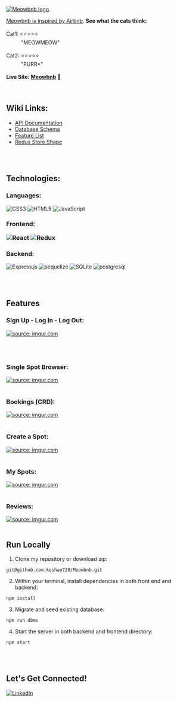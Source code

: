 <a href="https://drive.google.com/uc?export=view&id=1x_nUF8MLnnDtVWj_ujmR7w1ufn6R7CWF"><img src="https://drive.google.com/uc?export=view&id=1x_nUF8MLnnDtVWj_ujmR7w1ufn6R7CWF" title="Meowbnb logo" />

Meowbnb is inspired by [Airbnb](https://airbnb.com). **See what the cats think:**
<br>
<br>
Cat1: ⭐⭐⭐⭐⭐
<br>
&nbsp;&nbsp;&nbsp;&nbsp;&nbsp;&nbsp;&nbsp;&nbsp;&nbsp;&nbsp;"MEOWMEOW"
<br>
<br>
Cat2: ⭐⭐⭐⭐⭐
<br>
&nbsp;&nbsp;&nbsp;&nbsp;&nbsp;&nbsp;&nbsp;&nbsp;&nbsp;&nbsp;"PURR*"
<br>
<br>
**Live Site: [Meowbnb](https://meow-bnb.herokuapp.com/) 🐾**
<br>
<br>
<br>

<h2>Wiki Links:</h2>

- [API Documentation](https://github.com/keshao728/Meowbnb/tree/main/backend)
- [Database Schema](https://github.com/keshao728/Meowbnb/wiki/Database-Schema)
- [Feature List](https://github.com/keshao728/Meowbnb/wiki/Feature-List)
- [Redux Store Shape](https://github.com/keshao728/Meowbnb/wiki/Redux-Store-Shape)
<br>
<br>

<h2>Technologies:</h2>

<h3> Languages: </h3>

![CSS3](https://img.shields.io/badge/css3-%231572B6.svg?style=for-the-badge&logo=css3&logoColor=white)
![HTML5](https://img.shields.io/badge/html5-%23E34F26.svg?style=for-the-badge&logo=html5&logoColor=white)
![JavaScript](https://img.shields.io/badge/javascript-%23323330.svg?style=for-the-badge&logo=javascript&logoColor=%23F7DF1E)


<h3>Frontend:</a>

![React](https://img.shields.io/badge/react-%2320232a.svg?style=for-the-badge&logo=react&logoColor=%2361DAFB)
![Redux](https://img.shields.io/badge/redux-%23593d88.svg?style=for-the-badge&logo=redux&logoColor=white)



<h3>Backend:</h3>

![Express.js](https://img.shields.io/badge/express.js-%23404d59.svg?style=for-the-badge&logo=express&logoColor=%2361DAFB)
![sequelize](https://img.shields.io/badge/Sequelize-52B0E7?style=for-the-badge&logo=Sequelize&logoColor=white)
![SQLite](https://img.shields.io/badge/sqlite-%2307405e.svg?style=for-the-badge&logo=sqlite&logoColor=white)
![postgresql](https://img.shields.io/badge/PostgreSQL-4169E1?style=for-the-badge&logo=PostgreSQL&logoColor=white)

<br>
<br>

<h2> Features </h2>

<h3> Sign Up - Log In - Log Out: </h3>

<a href="https://meow-bnb.herokuapp.com/"><img src="https://imgur.com/cIMEmba.gif" title="source: imgur.com" /></a>

<br>
<br>

<h3> Single Spot Browser:</h3>
<a href="https://meow-bnb.herokuapp.com/"><img src="https://imgur.com/i4pHzQJ.gif" title="source: imgur.com" /></a>


<br>
<br>

<h3> Bookings (CRD):</h3>
<a href="https://meow-bnb.herokuapp.com/"><img src="https://imgur.com/1hqGVFo.gif" title="source: imgur.com" /></a>

<br>
<br>

<h3> Create a Spot:</h3>
<a href="https://meow-bnb.herokuapp.com/"><img src="https://imgur.com/lykTBKo.gif" title="source: imgur.com" /></a>

<br>
<br>

<h3> My Spots:</h3>
<a href="https://imgur.com/Ob9fKQs"><img src="https://i.imgur.com/Ob9fKQs.gif" title="source: imgur.com" /></a>

<br>
<br>

<h3> Reviews:</h3>
<a href="https://imgur.com/8sViPlb"><img src="https://imgur.com/YedafaP.gif" title="source: imgur.com" /></a>
<br>
<br>



<h2> Run Locally </h2>

1. Clone my repository or download zip:
```
git@github.com:keshao728/Meowbnb.git
```
2. Within your terminal, install dependencies in both front end and backend:
```
npm install
```
3. Migrate and seed existing database:
```
npm run dbms
```
4. Start the server in both backend and frontend directory:
```
npm start
```
<br>
<br>

<h2> Let's Get Connected! </h2>

<a href="https://www.linkedin.com/in/keyingshao/" target="_blank">![LinkedIn](https://img.shields.io/badge/linkedin-%230077B5.svg?style=for-the-badge&logo=linkedin&logoColor=white)</a>
